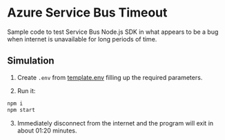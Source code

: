 # Azure Service Bus Timeout

Sample code to test Service Bus Node.js SDK in what appears to be a bug when internet is unavailable for long periods of time.

## Simulation

1. Create `.env` from [template.env](template.env) filling up the required parameters.

2. Run it:

```s
npm i
npm start
```

3. Immediately disconnect from the internet and the program will exit in about 01:20 minutes.
